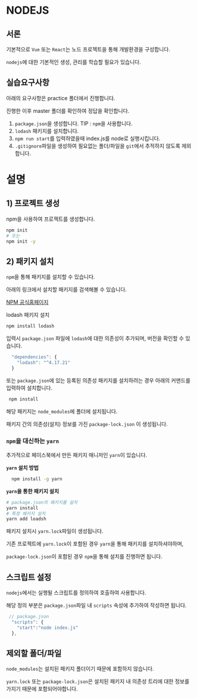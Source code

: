 # NODEJS

## 서론

기본적으로 `Vue` 또는 `React`는 노드 프로젝트을 통해 개발환경을 구성합니다. 

`nodejs`에 대한 기본적인 생성, 관리를 학습할 필요가 있습니다.

## 실습요구사항

아래의 요구사항은 practice 폴더에서 진행합니다.

진행한 이후 master 폴더를 확인하여 정답을 확인합니다.

1. `package.json`을 생성합니다. TIP : `npm`을 사용합니다.
2. `lodash` 패키지를 설치합니다.
3. `npm run start`를 입력하였을때 index.js를 node로 실행시킵니다.
4. `.gitignore`파일을 생성하여 필요없는 폴더/파일을 `git`에서 추적하지 않도록 제외합니다.


# 설명

## 1) 프로젝트 생성

npm을 사용하여 프로젝트를 생성합니다.

```bash
npm init
# 또는
npm init -y
```

## 2) 패키지 설치

`npm`을 통해 패키지를 설치할 수 있습니다.

아래의 링크에서 설치할 패키지를 검색해볼 수 있습니다.

[NPM 공식홈페이지](https://www.npmjs.com/)

lodash 패키지 설치

```bash
npm install lodash
```

입력시 `package.json` 파일에 `lodash`에 대한 의존성이 추가되며, 버전을 확인할 수 있습니다.

```js
  "dependencies": {
    "lodash": "^4.17.21"
  }
```

또는 `package.json`에 있는 등록된 의존성 패키지를 설치하려는 경우 아래의 커맨드를 입력하여 설치합니다.
```bash
 npm install
```

해당 패키지는 `node_modules`에 폴더에 설치됩니다.

패키지 간의 의존성(설치) 정보를 가진 `package-lock.json` 이 생성됩니다.


### `npm`을 대신하는 `yarn`

추가적으로 페이스북에서 만든 패키지 매니저인 `yarn`이 있습니다.

**`yarn` 설치 방법**

```bash
  npm install -g yarn
```

**`yarn`을 통한 패키지 설치**

```bash
# package.json의 패키지를 설치
yarn install
# 특정 패키지 설치
yarn add loadsh
```

패키지 설치시 `yarn.lock`파일이 생성됩니다.


기존 프로젝트에 `yarn.lock`이 포함된 경우 `yarn`을 통해 패키지를 설치하셔야하며,

`package-lock.json`이 포함된 경우 `npm`을 통해 설치를 진행하면 됩니다.



## 스크립트 설정

`nodejs`에서는 실행될 스크립트를 정의하여 호출하여 사용합니다.

해당 정의 부분은 `package.json`파일 내 `scripts` 속성에 추가하여 작성하면 됩니다.
```js
 // package.json
  "scripts": {
    "start":"node index.js"
  },
```

## 제외할 폴더/파일

`node_modules`는 설치된 패키지 폴더이기 때문에 포함하지 않습니다.

`yarn.lock` 또는 `package-lock.json`은 설치된 패키지 내 의존성 트리에 대한 정보를 가지기 때문에 포함되어야합니다.





